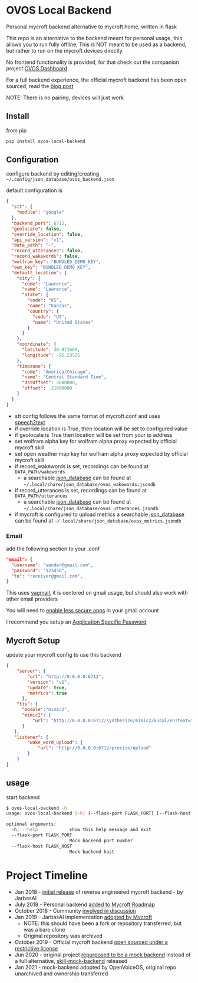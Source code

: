 # OVOS Local Backend

Personal mycroft backend alternative to mycroft.home, written in flask

This repo is an alternative to the backend meant for personal usage, this allows you to run fully offline, This is NOT meant to be used as a backend, but rather to run on the mycroft devices directly.

No frontend functionality is provided, for that check out the companion project [OVOS Dashboard](https://github.com/OpenVoiceOS/OVOS-Dashboard)

For a full backend experience, the official mycroft backend has been open sourced, read the [blog post](https://mycroft.ai/blog/open-sourcing-the-mycroft-backend/)

NOTE: There is no pairing, devices will just work

## Install

from pip

```bash
pip install ovos-local-backend
```

## Configuration

configure backend by editing/creating ```~/.config/json_database/ovos_backend.json```

default configuration is

```json
{
  "stt": {
    "module": "google"
  },
  "backend_port": 6712,
  "geolocate": false,
  "override_location": false,
  "api_version": "v1",
  "data_path": "~",
  "record_utterances": false,
  "record_wakewords": false,
  "wolfram_key": "BUNDLED_DEMO_KEY",
  "owm_key": "BUNDLED_DEMO_KEY",
  "default_location": {
    "city": {
      "code": "Lawrence",
      "name": "Lawrence",
      "state": {
        "code": "KS",
        "name": "Kansas",
        "country": {
          "code": "US",
          "name": "United States"
        }
      }
    },
    "coordinate": {
      "latitude": 38.971669,
      "longitude": -95.23525
    },
    "timezone": {
      "code": "America/Chicago",
      "name": "Central Standard Time",
      "dstOffset": 3600000,
      "offset": -21600000
    }
  }
}
```
- stt config follows the same format of mycroft.conf and uses [speech2text](https://github.com/HelloChatterbox/speech2text)
- if override location is True, then location will be set to configured value
- if geolocate is True then location will be set from your ip address
- set wolfram alpha key for wolfram alpha proxy expected by official mycroft skill
- set open weather map key for wolfram alpha proxy expected by official mycroft skill
- if record_wakewords is set, recordings can be found at `DATA_PATH/wakewords`
    - a searchable [json_database](https://github.com/HelloChatterbox/json_database) can be found at `~/.local/share/json_database/ovos_wakewords.jsondb`
- if record_utterances is set, recordings can be found at `DATA_PATH/utterances`
    - a searchable [json_database](https://github.com/HelloChatterbox/json_database) can be found at `~/.local/share/json_database/ovos_utterances.jsondb`
- if mycroft is configured to upload metrics a searchable [json_database](https://github.com/HelloChatterbox/json_database) can be found at `~/.local/share/json_database/ovos_metrics.jsondb`

### Email

add the following section to your .conf

```json
"email": {
  "username": "sender@gmail.com",
  "password": "123456",
  "to": "receiver@gmail.com",
}
```
This uses [yagmail](https://github.com/kootenpv/yagmail), it is centered on gmail usage, but should also work with other email providers

You will need to [enable less secure apps](https://hotter.io/docs/email-accounts/secure-app-gmail/) in your gmail account

I recommend you setup an [Application Specific Password](https://support.google.com/accounts/answer/185833)


## Mycroft Setup

update your mycroft config to use this backend

```json
{
    "server": {
        "url": "http://0.0.0.0:6712",
        "version": "v1",
        "update": true,
        "metrics": true
      },
    "tts": {
      "module":"mimic2",
	  "mimic2": {
	      "url": "http://0.0.0.0:6712/synthesize/mimic2/kusal/en?text="
      }
   },
   "listener": {
        "wake_word_upload": {
            "url": "http://0.0.0.0:6712/precise/upload"
        }
    }
}
```
     

## usage

start backend 

```bash
$ ovos-local-backend -h
usage: ovos-local-backend [-h] [--flask-port FLASK_PORT] [--flask-host FLASK_HOST]

optional arguments:
  -h, --help            show this help message and exit
  --flask-port FLASK_PORT
                        Mock backend port number
  --flask-host FLASK_HOST
                        Mock backend host

```

# Project Timeline

- Jan 2018 - [initial release](https://github.com/OpenVoiceOS/OVOS-mock-backend/tree/014389065d3e5c66b6cb85e6e77359b6705406fe) of reverse engineered mycroft backend - by JarbasAI
- July 2018 - Personal backend [added to Mycroft Roadmap](https://mycroft.ai/blog/many-roads-one-destination/)
- October 2018 - Community [involved in discussion](https://mycroft.ai/blog/mycroft-personal-server-conversation/)
- Jan 2019 - JarbasAI implementation [adopted by Mycroft](https://github.com/MycroftAI/personal-backend/tree/31ee96a8189d96f8102276bf4b9073811ee9a9b2)
  - NOTE: this should have been a fork or repository transferred, but was a bare clone
  - Original repository was archived
- October 2019 - Official mycroft backend [open sourced under a restrictive license](https://mycroft.ai/blog/open-sourcing-the-mycroft-backend/)
- Jun 2020 - original project [repurposed to be a mock backend](https://github.com/OpenJarbas/ZZZ-mock-backend) instead of a full alternative, [skill-mock-backend](https://github.com/JarbasSkills/skill-mock-backend) released
- Jan 2021 - mock-backend adopted by OpenVoiceOS, original repo unarchived and ownership transferred
